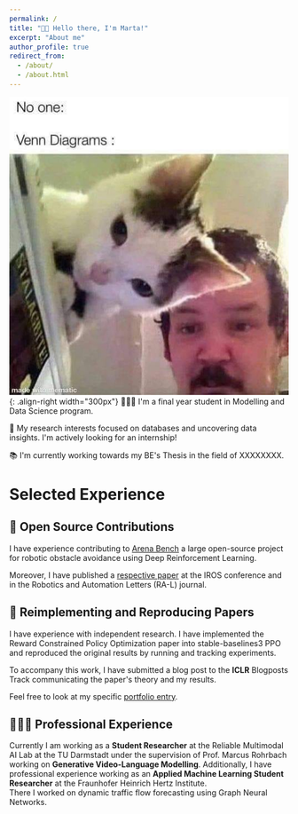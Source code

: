 ```yaml
---
permalink: /
title: "👋🏼 Hello there, I'm Marta!"
excerpt: "About me"
author_profile: true
redirect_from: 
  - /about/
  - /about.html
---
```




![Illustration of venn diagram made by a cat and a man](/images/cat-meme.jpg){: .align-right width="300px"}
👨🏻‍💻 I'm a final year student in Modelling and Data Science program.

🔬 My research interests focused on databases and uncovering data insights. I'm actively looking for an internship!

📚 I'm currently working towards my BE's Thesis in the field of XXXXXXXX. 

# Selected Experience

## 🤖 Open Source Contributions
I have experience contributing to [Arena Bench](https://github.com/Arena-Rosnav) a large open-source project for robotic obstacle avoidance using Deep Reinforcement Learning.

Moreover, I have published a [respective paper](https://sudo-boris.github.io/publication/2022-Arena-Bench) at the IROS conference and in the Robotics and Automation Letters (RA-L) journal.

## 📜 Reimplementing and Reproducing Papers
I have experience with independent research. I have implemented the Reward Constrained Policy Optimization paper into stable-baselines3 PPO and reproduced the original results by running and tracking experiments.

To accompany this work, I have submitted a blog post to the **ICLR** Blogposts Track communicating the paper's theory and my results.

Feel free to look at my specific [portfolio entry](https://sudo-boris.github.io/portfolio/RCPPO/).

## 👨🏻‍🔬 Professional Experience

Currently I am working as a **Student Researcher** at the Reliable Multimodal AI Lab at the TU Darmstadt under the supervision of Prof. Marcus Rohrbach working on **Generative Video-Language Modelling**.
Additionally, I have professional experience working as an **Applied Machine Learning Student Researcher** at the Fraunhofer Heinrich Hertz Institute. \
There I worked on dynamic traffic flow forecasting using Graph Neural Networks.